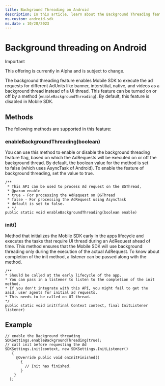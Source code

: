 ```yaml
---
title: Background Threading on Android
description: In this article, learn about the Background Threading feature on Android and the methods supported.
ms.custom: android-sdk
ms.date : 10/28/2023
---
```


# Background threading on Android

> [!IMPORTANT]
> This offering is currently in Alpha and is subject to change.

The background threading feature enables Mobile SDK to execute the ad requests for different AdUnits like banner, interstitial, native, and videos as a background thread instead of a UI thread. This feature can be turned on or off by a method (`enableBackgroundThreading`). By default, this feature is disabled in Mobile SDK.

## Methods

The following methods are supported in this feature:

### enableBackgroundThreading(boolean)

You can use this method to enable or disable the background threading feature flag, based on which the AdRequests will be executed on or off the background thread. By default, the boolean value for the method is set to false (which uses AsyncTask of Android). To enable the feature of background threading, set the value to true.  
  
```
/**
 * This API can be used to process Ad request on the BGThread,
 * @param enable
 * true - For processing the AdRequest on BGThread
 * false - For processing the AdRequest using AsyncTask
 * default is set to false.
 * */
public static void enableBackgroundThreading(boolean enable)
```

### init()

Method that initializes the Mobile SDK early in the apps lifecycle and executes the tasks that require UI thread during an AdRequest ahead of time. This method ensures that the Mobile SDK will use background threading only during the execution of the actual AdRequest. To know about completion of the init method, a listener can be passed along with the method.

```
/**
* Should be called at the early lifecycle of the app.
* You can pass in a listener to listen to the completion of the init method.
* If you don't integrate with this API, you might fail to get the aaid, user agents for initial ad requests.
* This needs to be called on UI thread.
*/
public static void init(final Context context, final InitListener listener)
```

## Example

```
// enable the Background threading
SDKSettings.enableBackgroundThreading(true);
// call init before requesting the Ad
SDKSettings.init(context, new SDKSettings.InitListener() 
   {
     @Override public void onInitFinished() 
       {
         // Init has finished. 
       }
    }
  );
```
